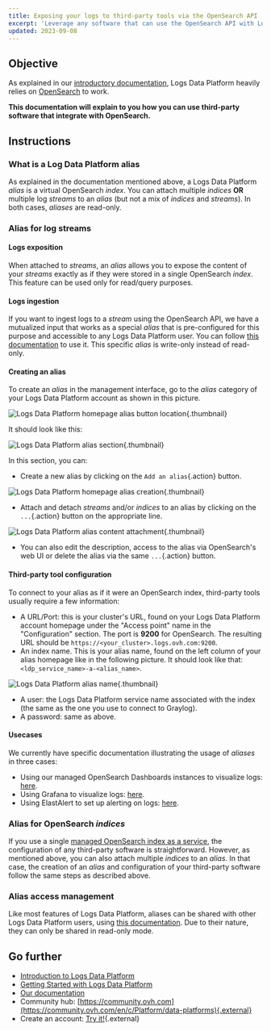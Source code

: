 ```yaml
---
title: Exposing your logs to third-party tools via the OpenSearch API
excerpt: 'Leverage any software that can use the OpenSearch API with Logs Data Platform.'
updated: 2023-09-08
---
```


## Objective

As explained in our [introductory documentation](getting_started_introduction_to_LDP1.), Logs Data Platform heavily relies on [OpenSearch](https://github.com/opensearch-project/OpenSearch) to work. 

**This documentation will explain to you how you can use third-party software that integrate with OpenSearch.**

## Instructions

### What is a Log Data Platform alias

As explained in the documentation mentioned above, a Logs Data Platform *alias* is a virtual OpenSearch *index*. You can attach multiple *indices* **OR** multiple log *streams* to an *alias* (but not a mix of *indices* and *streams*). In both cases, *aliases* are read-only.

### Alias for log streams

#### Logs exposition

When attached to *streams*, an *alias* allows you to expose the content of your *streams* exactly as if they were stored in a single OpenSearch *index*. This feature can be used only for read/query purposes.

#### Logs ingestion

If you want to ingest logs to a *stream* using the OpenSearch API, we have a mutualized input that works as a special *alias* that is pre-configured for this purpose and accessible to any Logs Data Platform user. You can follow [this documentation](ingestion_opensearch_api_mutualized_input1.) to use it. This specific *alias* is write-only instead of read-only.

#### Creating an alias

To create an *alias* in the management interface, go to the *alias* category of your Logs Data Platform account as shown in this picture.

![Logs Data Platform homepage alias button location](ldp-homepage-circled.png){.thumbnail}

It should look like this:

![Logs Data Platform alias section](alias-homepage-circled.png){.thumbnail}

In this section, you can:

- Create a new alias by clicking on the `Add an alias`{.action} button.

![Logs Data Platform homepage alias creation](alias-create-blurred.png){.thumbnail}

- Attach and detach *streams* and/or *indices* to an alias by clicking on the `...`{.action} button on the appropriate line.

![Logs Data Platform alias content attachment](alias-attach-blurred.png){.thumbnail}

- You can also edit the description, access to the alias via OpenSearch's web UI or delete the alias via the same `...`{.action} button.

#### Third-party tool configuration

To connect to your alias as if it were an OpenSearch index, third-party tools usually require a few information:

- A URL/Port: this is your cluster's URL, found on your Logs Data Platform account homepage under the "Access point" name in the "Configuration" section. The port is **9200** for OpenSearch. The resulting URL should be `https://<your_cluster>.logs.ovh.com:9200`.
- An index name. This is your alias name, found on the left column of your alias homepage like in the following picture. It should look like that: `<ldp_service_name>-a-<alias_name>`.

![Logs Data Platform alias name](alias-name.png){.thumbnail}

- A user: the Logs Data Platform service name associated with the index (the same as the one you use to connect to Graylog).
- A password: same as above.

#### Usecases

We currently have specific documentation illustrating the usage of *aliases* in three cases:

- Using our managed OpenSearch Dashboards instances to visualize logs: [here](visualization_opensearch_dashboards1.).
- Using Grafana to visualize logs: [here](visualization_grafana1.).
- Using ElastAlert to set up alerting on logs: [here](alerting_elastalert1.).

### Alias for OpenSearch *indices* 

If you use a single [managed OpenSearch index as a service](opensearch_index1.), the configuration of any third-party software is straightforward. However, as mentioned above, you can also attach multiple *indices* to an *alias*. In that case, the creation of an *alias* and configuration of your third-party software follow the same steps as described above.

### Alias access management

Like most features of Logs Data Platform, aliases can be shared with other Logs Data Platform users, using [this documentation](getting_started_roles_permission1.). Due to their nature, they can only be shared in read-only mode.

## Go further

- [Introduction to Logs Data Platform](getting_started_introduction_to_LDP1.)
- [Getting Started with Logs Data Platform](getting_started_quick_start1.)
- [Our documentation](public-cloud-data-platforms-logs-data-platform.)
- Community hub: [https://community.ovh.com](https://community.ovh.com/en/c/Platform/data-platforms){.external}
- Create an account: [Try it!](https://www.ovh.com/fr/order/express/#/express/review?products=~(~(planCode~'logs-account~productId~'logs))){.external}
